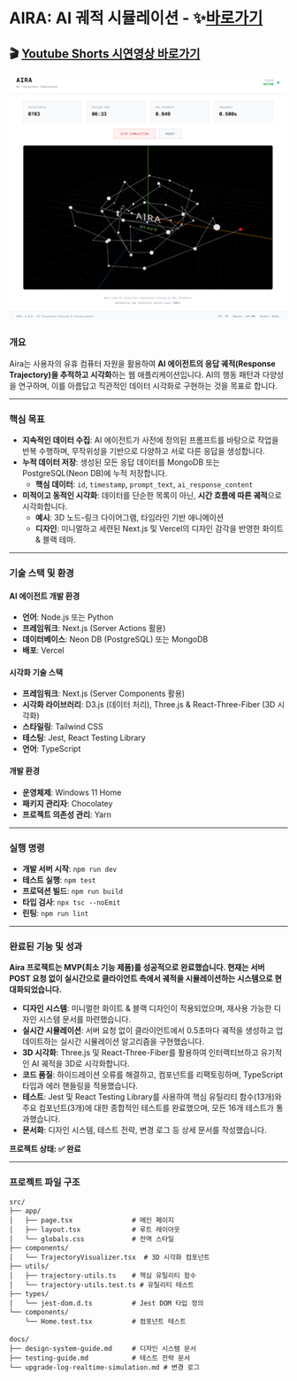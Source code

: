 # AIRA: AI 궤적 시뮬레이션 - ✨[바로가기](https://aira-nu.vercel.app)
## 🎬 [Youtube Shorts 시연영상 바로가기](https://youtube.com/shorts/8g7Vpjk7X3E)

![aira-시연](docs/aira_gif_file.gif)

### 개요

Aira는 사용자의 유휴 컴퓨터 자원을 활용하여 **AI 에이전트의 응답 궤적(Response Trajectory)을 추적하고 시각화**하는 웹 애플리케이션입니다. AI의 행동 패턴과 다양성을 연구하며, 이를 아름답고 직관적인 데이터 시각화로 구현하는 것을 목표로 합니다.

-----

### 핵심 목표

  * **지속적인 데이터 수집**: AI 에이전트가 사전에 정의된 프롬프트를 바탕으로 작업을 반복 수행하며, 무작위성을 기반으로 다양하고 서로 다른 응답을 생성합니다.
  * **누적 데이터 저장**: 생성된 모든 응답 데이터를 MongoDB 또는 PostgreSQL(Neon DB)에 누적 저장합니다.
      * **핵심 데이터**: `id`, `timestamp`, `prompt_text`, `ai_response_content`
  * **미적이고 동적인 시각화**: 데이터를 단순한 목록이 아닌, **시간 흐름에 따른 궤적**으로 시각화합니다.
      * **예시**: 3D 노드-링크 다이어그램, 타임라인 기반 애니메이션
      * **디자인**: 미니멀하고 세련된 Next.js 및 Vercel의 디자인 감각을 반영한 화이트 & 블랙 테마.

-----

### 기술 스택 및 환경

#### AI 에이전트 개발 환경

  * **언어**: Node.js 또는 Python
  * **프레임워크**: Next.js (Server Actions 활용)
  * **데이터베이스**: Neon DB (PostgreSQL) 또는 MongoDB
  * **배포**: Vercel

#### 시각화 기술 스택

  * **프레임워크**: Next.js (Server Components 활용)
  * **시각화 라이브러리**: D3.js (데이터 처리), Three.js & React-Three-Fiber (3D 시각화)
  * **스타일링**: Tailwind CSS
  * **테스팅**: Jest, React Testing Library
  * **언어**: TypeScript

#### 개발 환경

  * **운영체제**: Windows 11 Home
  * **패키지 관리자**: Chocolatey
  * **프로젝트 의존성 관리**: Yarn

-----

### 실행 명령

  * **개발 서버 시작**: `npm run dev`
  * **테스트 실행**: `npm test`
  * **프로덕션 빌드**: `npm run build`
  * **타입 검사**: `npx tsc --noEmit`
  * **린팅**: `npm run lint`

-----

### 완료된 기능 및 성과

**Aira 프로젝트는 MVP(최소 기능 제품)를 성공적으로 완료했습니다. 현재는 서버 POST 요청 없이 실시간으로 클라이언트 측에서 궤적을 시뮬레이션하는 시스템으로 현대화되었습니다.**

  * **디자인 시스템**: 미니멀한 화이트 & 블랙 디자인이 적용되었으며, 재사용 가능한 디자인 시스템 문서를 마련했습니다.
  * **실시간 시뮬레이션**: 서버 요청 없이 클라이언트에서 0.5초마다 궤적을 생성하고 업데이트하는 실시간 시뮬레이션 알고리즘을 구현했습니다.
  * **3D 시각화**: Three.js 및 React-Three-Fiber를 활용하여 인터랙티브하고 유기적인 AI 궤적을 3D로 시각화합니다.
  * **코드 품질**: 하이드레이션 오류를 해결하고, 컴포넌트를 리팩토링하며, TypeScript 타입과 에러 핸들링을 적용했습니다.
  * **테스트**: Jest 및 React Testing Library를 사용하여 핵심 유틸리티 함수(13개)와 주요 컴포넌트(3개)에 대한 종합적인 테스트를 완료했으며, 모든 16개 테스트가 통과했습니다.
  * **문서화**: 디자인 시스템, 테스트 전략, 변경 로그 등 상세 문서를 작성했습니다.

**프로젝트 상태: ✅ 완료**

-----

### 프로젝트 파일 구조

```
src/
├── app/
│   ├── page.tsx               # 메인 페이지
│   ├── layout.tsx             # 루트 레이아웃
│   └── globals.css            # 전역 스타일
├── components/
│   └── TrajectoryVisualizer.tsx  # 3D 시각화 컴포넌트
├── utils/
│   ├── trajectory-utils.ts    # 핵심 유틸리티 함수
│   └── trajectory-utils.test.ts # 유틸리티 테스트
├── types/
│   └── jest-dom.d.ts          # Jest DOM 타입 정의
└── components/
    └── Home.test.tsx          # 컴포넌트 테스트

docs/
├── design-system-guide.md     # 디자인 시스템 문서
├── testing-guide.md           # 테스트 전략 문서
└── upgrade-log-realtime-simulation.md # 변경 로그
```
